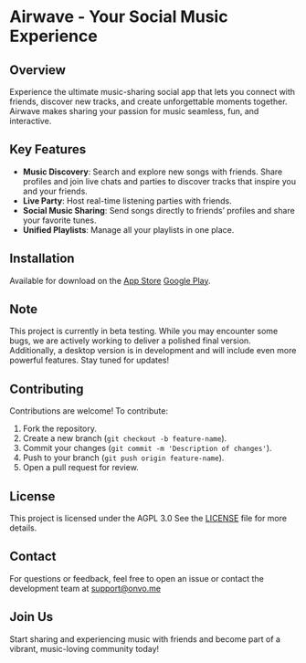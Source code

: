 # Airwave - Your Social Music Experience

## Overview
Experience the ultimate music-sharing social app that lets you connect with friends, discover new tracks, and create unforgettable moments together. Airwave makes sharing your passion for music seamless, fun, and interactive.

## Key Features
- **Music Discovery**: Search and explore new songs with friends. Share profiles and join live chats and parties to discover tracks that inspire you and your friends.
- **Live Party**: Host real-time listening parties with friends.
- **Social Music Sharing**: Send songs directly to friends’ profiles and share your favorite tunes.
- **Unified Playlists**: Manage all your playlists in one place.

## Installation
Available for download on the [App Store](https://apps.apple.com/us/app/airwave-join-the-party/id6701996557) [Google Play](https://play.google.com/store/apps/details?id=me.onvo.wave).

## Note
This project is currently in beta testing. While you may encounter some bugs, we are actively working to deliver a polished final version. Additionally, a desktop version is in development and will include even more powerful features. Stay tuned for updates!

## Contributing
Contributions are welcome! To contribute:
1. Fork the repository.
2. Create a new branch (`git checkout -b feature-name`).
3. Commit your changes (`git commit -m 'Description of changes'`).
4. Push to your branch (`git push origin feature-name`).
5. Open a pull request for review.

## License
This project is licensed under the AGPL 3.0 See the [LICENSE](LICENSE) file for more details.

## Contact
For questions or feedback, feel free to open an issue or contact the development team at support@onvo.me

## Join Us
Start sharing and experiencing music with friends and become part of a vibrant, music-loving community today!
